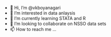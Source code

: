- 👋 Hi, I’m @vkboyanagari
- 👀 I’m interested in data anlaysis
- 🌱 I’m currently learning STATA and R
- 💞️ I’m looking to collaborate on NSSO data sets
- 📫 How to reach me ...

<!---
vkboyanagari/vkboyanagari is a ✨ special ✨ repository because its `README.md` (this file) appears on your GitHub profile.
You can click the Preview link to take a look at your changes.
--->
